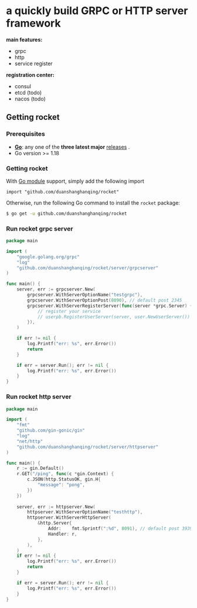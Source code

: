 # a quickly build GRPC or HTTP server framework

**main features:**
- grpc
- http
- service register

**registration center:**
- consul
- etcd (todo)
- nacos (todo)

## Getting rocket

### Prerequisites

- **[Go](https://go.dev/)**: any one of the **three latest major** [releases](https://go.dev/doc/devel/release) .
- Go version >= 1.18

### Getting rocket

With [Go module](https://github.com/golang/go/wiki/Modules) support, simply add the following import

```
import "github.com/duanshanghanqing/rocket"
```

Otherwise, run the following Go command to install the `rocket` package:

```sh
$ go get -u github.com/duanshanghanqing/rocket
```

### Run rocket grpc server

```go
package main

import (
	"google.golang.org/grpc"
	"log"
	"github.com/duanshanghanqing/rocket/server/grpcserver"
)

func main() {
	server, err := grpcserver.New(
		grpcserver.WithServerOptionName("testgrpc"),
		grpcserver.WithServerOptionPost(8090), // default post 2345
		grpcserver.WithServerRegisterServer(func(server *grpc.Server) {
			// register your service
			// userpb.RegisterUserServer(server, user.NewUserServer())
		}),
	)

	if err != nil {
		log.Printf("err: %s", err.Error())
		return
	}

	if err = server.Run(); err != nil {
		log.Printf("err: %s", err.Error())
	}
}

```

### Run rocket http server

```go
package main

import (
	"fmt"
	"github.com/gin-gonic/gin"
	"log"
	"net/http"
	"github.com/duanshanghanqing/rocket/server/httpserver"
)

func main() {
	r := gin.Default()
	r.GET("/ping", func(c *gin.Context) {
		c.JSON(http.StatusOK, gin.H{
			"message": "pong",
		})
	})
	
	server, err := httpserver.New(
		httpserver.WithServerOptionName("testhttp"),
		httpserver.WithServerHttpServer(
			&http.Server{
				Addr:    fmt.Sprintf(":%d", 8091), // default post 3939
				Handler: r,
			},
		),
	)
	if err != nil {
		log.Printf("err: %s", err.Error())
		return
	}

	if err = server.Run(); err != nil {
		log.Printf("err: %s", err.Error())
	}
}

```